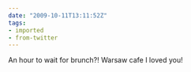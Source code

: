 ```yaml
---
date: "2009-10-11T13:11:52Z"
tags:
- imported
- from-twitter
---
```

An hour to wait for brunch?\! Warsaw cafe I loved you\!
